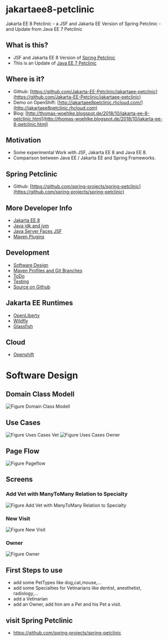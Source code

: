 # jakartaee8-petclinic
Jakarta EE 8 Petclinic -  a JSF and Jakarta EE Version of Spring Petclinic -  and Update from Java EE 7 Petclinic
## What is this?
* JSF and Jakarta EE 8 Version of [Spring Petclinic](https://github.com/spring-projects/spring-petclinic)
* This is an Update of [Java EE 7 Petclinic](https://github.com/Jakarta-EE-Petclinic/javaee7-petclinic)
## Where is it?
* Github: [https://github.com/Jakarta-EE-Petclinic/jakartaee-petclinic](https://github.com/Jakarta-EE-Petclinic/jakartaee-petclinic)
* Demo on OpenShift: [http://jakartaee8petclinic.rhcloud.com/](http://jakartaee8petclinic.rhcloud.com)
* Blog: [http://thomas-woehlke.blogspot.de/2018/10/jakarta-ee-8-petclinic.html](http://thomas-woehlke.blogspot.de/2018/10/jakarta-ee-8-petclinic.html)
## Motivation
* Some experimental Work with JSF, Jakarta EE 8 and Java EE 8. 
* Comparison between Java EE / Jakarta EE and Spring Frameworks.
## Spring Petclinic
* Github: [https://github.com/spring-projects/spring-petclinic](https://github.com/spring-projects/spring-petclinic)

## More Developer Info
* [Jakarta EE 8](doc/JARTKARTA_EE.md)
* [Java jdk and jvm](doc/JAVA_JDK_AND_JVM.md)
* [Java Server Faces JSF](doc/JSF_PRIMEFACES.md)
* [Maven Plugins](doc/MAVEN.md)
## Development
* [Software Design](doc/Software_Design.md)
* [Maven Profiles and Git Branches](doc/PROFILES_AND_BRANCHES.md)
* [ToDo](doc/TODO.md)
* [Testing](doc/TESTING.md)
* [Source on Github](doc/SOURCE.md)
## Jakarta EE Runtimes
* [OpenLiberty](doc/RUNTIME_OPEN_LIBERTY.md)
* [Wildfly](doc/RUNTIME_WILDFLY.md)
* [Glassfish](doc/RUNTIME_GLASSFISH.md)
## Cloud
* [Openshift](doc/CLOUD.md)

# Software Design
## Domain Class Modell
![Figure Domain Class Modell](doc/images/DomainClassModell.jpg)
## Use Cases
![Figure Uses Cases Vet](doc/images/UseCases.jpg)
![Figure Uses Cases Owner](doc/images/UseCasesOwner.jpg)
## Page Flow
![Figure Pageflow](doc/images/Pageflow.jpg)
## Screens
### Add Vet with ManyToMany Relation to Specialty
![Figure Add Vet with ManyToMany Relation to Specialty](doc/images/screenAddVet.png)
### New Visit
![Figure New Visit](doc/images/screenNewVisit.png])
### Owner
![Figure Owner](doc/images/screenOwner.png)

## First Steps to use ##
* add some PetTypes like dog,cat,mouse,...
* add some Specialties for Vetinarians like dentist, anesthetist, radiology,...
* add a Vetinarian
* add an Owner, add him am a Pet and his Pet a visit.

## visit Spring Petclinic ##
* https://github.com/spring-projects/spring-petclinic

